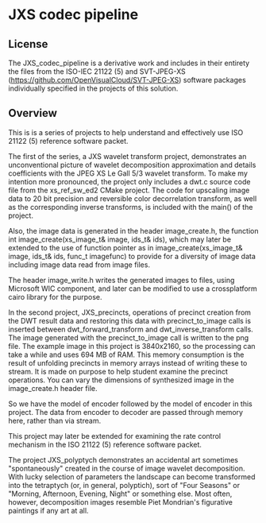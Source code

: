 # JXS codec pipeline

## License
The JXS\_codec\_pipeline is a derivative work and includes in their entirety the files from the ISO-IEC 21122 (5)
and SVT-JPEG-XS (https://github.com/OpenVisualCloud/SVT-JPEG-XS) software packages individually specified 
in the projects of this solution.

## Overview

This is is a series of projects to help understand and effectively use ISO 21122 (5) reference software packet.

The first of the series, a JXS wavelet transform project, demonstrates an unconventional picture of wavelet decomposition 
approximation and details coefficients with the JPEG XS Le Gall 5/3 wavelet transform. To make my intention more pronounced, 
the project only includes a dwt.c source code file from the xs_ref_sw_ed2 CMake project. The code for upscaling 
image data to 20 bit precision and reversible color decorrelation transform, as well as the corresponding inverse transforms,
is included with the main() of the project.

Also, the image data is generated in the header image_create.h, the function int image\_create(xs_image\_t& image, ids\_t& ids),
which may later be extended to the use of function pointer as in image_create(xs_image\_t& image, ids\_t& ids, func\_t imagefunc)
to provide for a diversity of image data including image data read from image files.

The header image\_write.h writes the generated images to files, using Microsoft WIC component, and later can be modified 
to use a crossplatform cairo library for the purpose.

In the second project, JXS\_precincts, operations of precinct creation from the DWT result data and restoring this data with 
precinct_to_image calls is inserted between dwt\_forward\_transform and dwt\_inverse\_transform calls. The image generated with 
the precinct_to_image call is written to the png file. The example image in this project is 3840x2160, so the processing can take 
a while and uses 694 MB of RAM. This memory consumption is the result of unfolding precincts in memory arrays instead of writing 
these to stream. It is made on purpose to help student examine the precinct operations. You can vary the dimensions of synthesized 
image in the image\_create.h header file.

So we have the model of encoder followed by the model of encoder in this project. The data from encoder to decoder are passed 
through memory here, rather than via stream.

This project may later be extended for examining the rate control mechanism in the ISO 21122 (5) reference software packet.

<!-- The project SvtJxs\_breakdown is based off another implementation of the ISO 21122 (ed.3) standard, this of Intel Corporation.
The point of this excursion is to show that both implementations are consistent with one another. Also, I believe that 
the Intel Corporation implementation gives more convenient structures representing precincts. Any way, the diagrams from 
their github repository, https://github.com/OpenVisualCloud/SVT-JPEG-XS/blob/main/documentation/encoder/svt-jpegxs-encoder-design.md 
and https://github.com/OpenVisualCloud/SVT-JPEG-XS/blob/main/documentation/decoder/svt-jpegxs-decoder-design.md contain clear, 
unambiguous visuals representing band arrangement after DWT decomposition. -->

The project JXS\_polyptych demonstrates an accidental art sometimes "spontaneously" created in the course of 
image wavelet decomposition. With lucky selection of parameters the landscape can become transformed into 
the tetraptych (or, in general, polyptich), sort of "Four Seasons" or "Morning, Afternoon, Evening, Night" 
or something else. Most often, however, decomposition images resemble Piet Mondrian's 
figurative paintings if any art at all.
